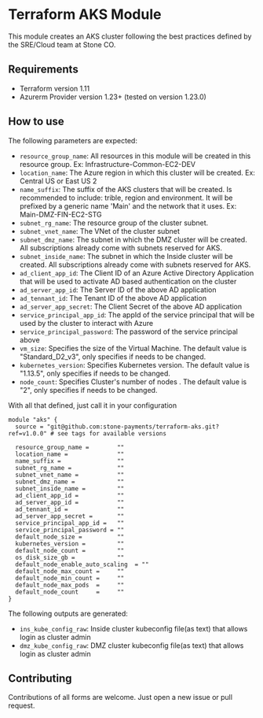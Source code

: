# Terraform AKS Module

This module creates an AKS cluster following the best practices defined by the SRE/Cloud team at Stone CO.

## Requirements

- Terraform version 1.11
- Azurerm Provider version 1.23+ (tested on version 1.23.0)

## How to use

The following parameters are expected:
- ``resource_group_name``: All resources in this module will be created in this resource group. Ex: Infrastructure-Common-EC2-DEV
- ``location_name``: The Azure region in which this cluster will be created. Ex: Central US or East US 2
- ``name_suffix``: The suffix of the AKS clusters that will be created. Is recommended to include: trible, region and environment. It will be prefixed by a generic name 'Main' and the network that it uses. Ex: Main-DMZ-FIN-EC2-STG
- ``subnet_rg_name``: The resource group of the cluster subnet.
- ``subnet_vnet_name``: The VNet of the cluster subnet
- ``subnet_dmz_name``: The subnet in which the DMZ cluster will be created. All subscriptions already come with subnets reserved for AKS.
- ``subnet_inside_name``: The subnet in which the Inside cluster will be created. All subscriptions already come with subnets reserved for AKS.
- ``ad_client_app_id``: The Client ID of an Azure Active Directory Application that will be used to activate AD based authentication on the cluster
- ``ad_server_app_id``: The Server ID of the above AD application
- ``ad_tennant_id``: The Tenant ID of the above AD application
- ``ad_server_app_secret``: The Client Secret of the above AD application
- ``service_principal_app_id``: The appId of the service principal that will be used by the cluster to interact with Azure
- ``service_principal_password``: The password of the service principal above
- ``vm_size``: Specifies the size of the Virtual Machine. The default value is "Standard_D2_v3", only specifies if needs to be changed.
- ``kubernetes_version``: Specifies Kubernetes version. The default value is "1.13.5", only specifies if needs to be changed.
- ``node_count``: Specifies Cluster's number of nodes . The default value is "2", only specifies if needs to be changed.

With all that defined, just call it in your configuration

```hcl
module "aks" {
  source = "git@github.com:stone-payments/terraform-aks.git?ref=v1.0.0" # see tags for available versions

  resource_group_name =        ""
  location_name =              ""
  name_suffix =                ""
  subnet_rg_name =             ""
  subnet_vnet_name =           ""
  subnet_dmz_name =            ""
  subnet_inside_name =         ""
  ad_client_app_id =           ""
  ad_server_app_id =           ""
  ad_tennant_id =              ""
  ad_server_app_secret =       ""
  service_principal_app_id =   ""
  service_principal_password = ""
  default_node_size =          ""
  kubernetes_version =         ""
  default_node_count =         ""
  os_disk_size_gb =            "" 
  default_node_enable_auto_scaling  = ""
  default_node_max_count =     ""
  default_node_min_count =     ""
  default_node_max_pods  =     ""
  default_node_count     =     ""
}
```

The following outputs are generated:
- ``ins_kube_config_raw``: Inside cluster kubeconfig file(as text) that allows login as cluster admin
- ``dmz_kube_config_raw``: DMZ cluster kubeconfig file(as text) that allows login as cluster admin

## Contributing

Contributions of all forms are welcome. Just open a new issue or pull request.

